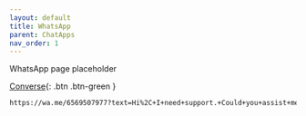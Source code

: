 ```yaml
---
layout: default
title: WhatsApp
parent: ChatApps
nav_order: 1
---
```


WhatsApp page placeholder

[Converse](https://wa.me/6569507977?text=Hi%2C+I+need+support.+Could+you+assist+me%3F){: .btn .btn-green }

```markdown
https://wa.me/6569507977?text=Hi%2C+I+need+support.+Could+you+assist+me%3F
```
